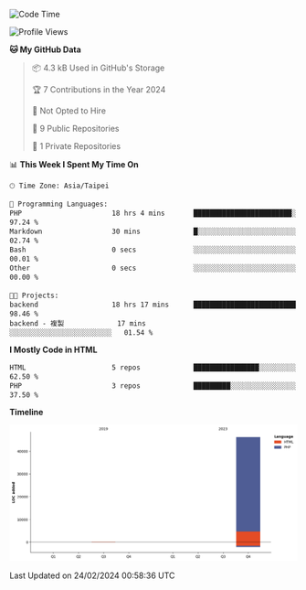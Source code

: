 <!--START_SECTION:waka-->
![Code Time](http://img.shields.io/badge/Code%20Time-182%20hrs%2032%20mins-blue)

![Profile Views](http://img.shields.io/badge/Profile%20Views-0-blue)

**🐱 My GitHub Data** 

> 📦 4.3 kB Used in GitHub's Storage 
 > 
> 🏆 7 Contributions in the Year 2024
 > 
> 🚫 Not Opted to Hire
 > 
> 📜 9 Public Repositories 
 > 
> 🔑 1 Private Repositories 
 > 
📊 **This Week I Spent My Time On** 

```text
🕑︎ Time Zone: Asia/Taipei

💬 Programming Languages: 
PHP                      18 hrs 4 mins       ████████████████████████░   97.24 % 
Markdown                 30 mins             █░░░░░░░░░░░░░░░░░░░░░░░░   02.74 % 
Bash                     0 secs              ░░░░░░░░░░░░░░░░░░░░░░░░░   00.01 % 
Other                    0 secs              ░░░░░░░░░░░░░░░░░░░░░░░░░   00.00 % 

🐱‍💻 Projects: 
backend                  18 hrs 17 mins      █████████████████████████   98.46 % 
backend - 複製             17 mins             ░░░░░░░░░░░░░░░░░░░░░░░░░   01.54 % 
```

**I Mostly Code in HTML** 

```text
HTML                     5 repos             ████████████████░░░░░░░░░   62.50 % 
PHP                      3 repos             █████████░░░░░░░░░░░░░░░░   37.50 % 
```



**Timeline**

![Lines of Code chart](https://raw.githubusercontent.com/benson828/benson828/main/assets/bar_graph.png)


 Last Updated on 24/02/2024 00:58:36 UTC
<!--END_SECTION:waka-->

